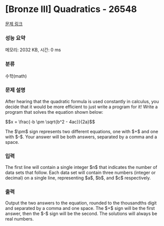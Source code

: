 # [Bronze III] Quadratics - 26548 

[문제 링크](https://www.acmicpc.net/problem/26548) 

### 성능 요약

메모리: 2032 KB, 시간: 0 ms

### 분류

수학(math)

### 문제 설명

<p>After hearing that the quadratic formula is used constantly in calculus, you decide that it would be more efficient to just write a program for it! Write a program that solves the equation shown below:</p>

<p>$$x = \frac{-b \pm \sqrt{b^2 - 4ac}}{2a}$$</p>

<p>The $\pm$ sign represents two different equations, one with $+$ and one with $-$. Your answer will be both answers, separated by a comma and a space.</p>

### 입력 

 <p>The first line will contain a single integer $n$ that indicates the number of data sets that follow. Each data set will contain three numbers (integer or decimal) on a single line, representing $a$, $b$, and $c$ respectively.</p>

### 출력 

 <p>Output the two answers to the equation, rounded to the thousandths digit and separated by a comma and one space. The $+$ sign will be the first answer, then the $-$ sign will be the second. The solutions will always be real numbers.</p>

